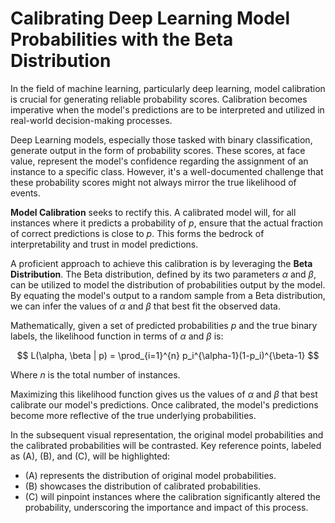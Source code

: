 # Calibrating Deep Learning Model Probabilities with the Beta Distribution

In the field of machine learning, particularly deep learning, model calibration is crucial for generating reliable probability scores. Calibration becomes imperative when the model's predictions are to be interpreted and utilized in real-world decision-making processes.

Deep Learning models, especially those tasked with binary classification, generate output in the form of probability scores. These scores, at face value, represent the model's confidence regarding the assignment of an instance to a specific class. However, it's a well-documented challenge that these probability scores might not always mirror the true likelihood of events.

**Model Calibration** seeks to rectify this. A calibrated model will, for all instances where it predicts a probability of $p$, ensure that the actual fraction of correct predictions is close to $p$. This forms the bedrock of interpretability and trust in model predictions.

A proficient approach to achieve this calibration is by leveraging the **Beta Distribution**. The Beta distribution, defined by its two parameters $\alpha$ and $\beta$, can be utilized to model the distribution of probabilities output by the model. By equating the model's output to a random sample from a Beta distribution, we can infer the values of $\alpha$ and $\beta$ that best fit the observed data.

Mathematically, given a set of predicted probabilities $p$ and the true binary labels, the likelihood function in terms of $\alpha$ and $\beta$ is:

$$
L(\alpha, \beta | p) = \prod_{i=1}^{n} p_i^{\alpha-1}(1-p_i)^{\beta-1}
$$

Where $n$ is the total number of instances.

Maximizing this likelihood function gives us the values of $\alpha$ and $\beta$ that best calibrate our model's predictions. Once calibrated, the model's predictions become more reflective of the true underlying probabilities.

In the subsequent visual representation, the original model probabilities and the calibrated probabilities will be contrasted. Key reference points, labeled as (A), (B), and (C), will be highlighted:

- (A) represents the distribution of original model probabilities.
- (B) showcases the distribution of calibrated probabilities.
- (C) will pinpoint instances where the calibration significantly altered the probability, underscoring the importance and impact of this process.
